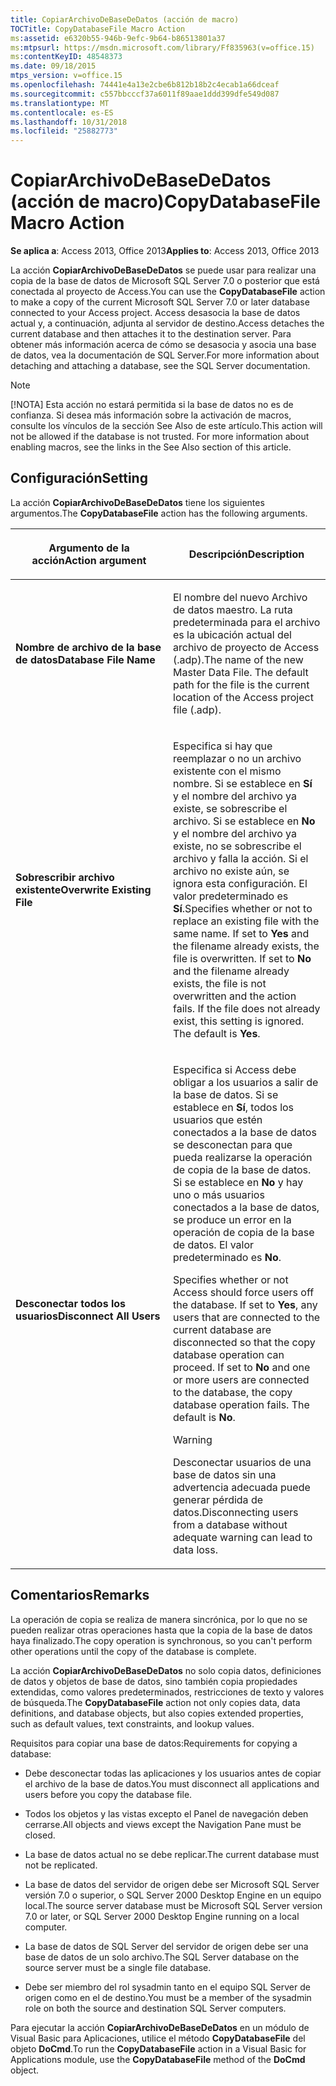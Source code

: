 ```yaml
---
title: CopiarArchivoDeBaseDeDatos (acción de macro)
TOCTitle: CopyDatabaseFile Macro Action
ms:assetid: e6320b55-946b-9efc-9b64-b86513801a37
ms:mtpsurl: https://msdn.microsoft.com/library/Ff835963(v=office.15)
ms:contentKeyID: 48548373
ms.date: 09/18/2015
mtps_version: v=office.15
ms.openlocfilehash: 74441e4a13e2cbe6b812b18b2c4ecab1a66dceaf
ms.sourcegitcommit: c557bbcccf37a6011f89aae1ddd399dfe549d087
ms.translationtype: MT
ms.contentlocale: es-ES
ms.lasthandoff: 10/31/2018
ms.locfileid: "25882773"
---
```

# <a name="copydatabasefile-macro-action"></a><span data-ttu-id="bb78e-102">CopiarArchivoDeBaseDeDatos (acción de macro)</span><span class="sxs-lookup"><span data-stu-id="bb78e-102">CopyDatabaseFile Macro Action</span></span>


<span data-ttu-id="bb78e-103">**Se aplica a**: Access 2013, Office 2013</span><span class="sxs-lookup"><span data-stu-id="bb78e-103">**Applies to**: Access 2013, Office 2013</span></span>

<span data-ttu-id="bb78e-104">La acción **CopiarArchivoDeBaseDeDatos** se puede usar para realizar una copia de la base de datos de Microsoft SQL Server 7.0 o posterior que está conectada al proyecto de Access.</span><span class="sxs-lookup"><span data-stu-id="bb78e-104">You can use the **CopyDatabaseFile** action to make a copy of the current Microsoft SQL Server 7.0 or later database connected to your Access project.</span></span> <span data-ttu-id="bb78e-105">Access desasocia la base de datos actual y, a continuación, adjunta al servidor de destino.</span><span class="sxs-lookup"><span data-stu-id="bb78e-105">Access detaches the current database and then attaches it to the destination server.</span></span> <span data-ttu-id="bb78e-106">Para obtener más información acerca de cómo se desasocia y asocia una base de datos, vea la documentación de SQL Server.</span><span class="sxs-lookup"><span data-stu-id="bb78e-106">For more information about detaching and attaching a database, see the SQL Server documentation.</span></span>


> [!NOTE]
> <span data-ttu-id="bb78e-p102">[!NOTA] Esta acción no estará permitida si la base de datos no es de confianza. Si desea más información sobre la activación de macros, consulte los vínculos de la sección See Also de este artículo.</span><span class="sxs-lookup"><span data-stu-id="bb78e-p102">This action will not be allowed if the database is not trusted. For more information about enabling macros, see the links in the See Also section of this article.</span></span>



## <a name="setting"></a><span data-ttu-id="bb78e-109">Configuración</span><span class="sxs-lookup"><span data-stu-id="bb78e-109">Setting</span></span>

<span data-ttu-id="bb78e-110">La acción **CopiarArchivoDeBaseDeDatos** tiene los siguientes argumentos.</span><span class="sxs-lookup"><span data-stu-id="bb78e-110">The **CopyDatabaseFile** action has the following arguments.</span></span>

<table>
<colgroup>
<col style="width: 50%" />
<col style="width: 50%" />
</colgroup>
<thead>
<tr class="header">
<th><p><span data-ttu-id="bb78e-111">Argumento de la acción</span><span class="sxs-lookup"><span data-stu-id="bb78e-111">Action argument</span></span></p></th>
<th><p><span data-ttu-id="bb78e-112">Descripción</span><span class="sxs-lookup"><span data-stu-id="bb78e-112">Description</span></span></p></th>
</tr>
</thead>
<tbody>
<tr class="odd">
<td><p><span data-ttu-id="bb78e-113"><strong>Nombre de archivo de la base de datos</strong></span><span class="sxs-lookup"><span data-stu-id="bb78e-113"><strong>Database File Name</strong></span></span></p></td>
<td><p><span data-ttu-id="bb78e-p103">El nombre del nuevo Archivo de datos maestro. La ruta predeterminada para el archivo es la ubicación actual del archivo de proyecto de Access (.adp).</span><span class="sxs-lookup"><span data-stu-id="bb78e-p103">The name of the new Master Data File. The default path for the file is the current location of the Access project file (.adp).</span></span></p></td>
</tr>
<tr class="even">
<td><p><span data-ttu-id="bb78e-116"><strong>Sobrescribir archivo existente</strong></span><span class="sxs-lookup"><span data-stu-id="bb78e-116"><strong>Overwrite Existing File</strong></span></span></p></td>
<td><p><span data-ttu-id="bb78e-p104">Especifica si hay que reemplazar o no un archivo existente con el mismo nombre. Si se establece en <strong>Sí</strong> y el nombre del archivo ya existe, se sobrescribe el archivo. Si se establece en <strong>No</strong> y el nombre del archivo ya existe, no se sobrescribe el archivo y falla la acción. Si el archivo no existe aún, se ignora esta configuración. El valor predeterminado es <strong>Sí</strong>.</span><span class="sxs-lookup"><span data-stu-id="bb78e-p104">Specifies whether or not to replace an existing file with the same name. If set to <strong>Yes</strong> and the filename already exists, the file is overwritten. If set to <strong>No</strong> and the filename already exists, the file is not overwritten and the action fails. If the file does not already exist, this setting is ignored. The default is <strong>Yes</strong>.</span></span></p></td>
</tr>
<tr class="odd">
<td><p><span data-ttu-id="bb78e-122"><strong>Desconectar todos los usuarios</strong></span><span class="sxs-lookup"><span data-stu-id="bb78e-122"><strong>Disconnect All Users</strong></span></span></p></td>
<td><p><span data-ttu-id="bb78e-p105">Especifica si Access debe obligar a los usuarios a salir de la base de datos. Si se establece en <strong>Sí</strong>, todos los usuarios que estén conectados a la base de datos se desconectan para que pueda realizarse la operación de copia de la base de datos. Si se establece en <strong>No</strong> y hay uno o más usuarios conectados a la base de datos, se produce un error en la operación de copia de la base de datos. El valor predeterminado es <strong>No</strong>. 

</span><span class="sxs-lookup"><span data-stu-id="bb78e-p105">Specifies whether or not Access should force users off the database. If set to <strong>Yes</strong>, any users that are connected to the current database are disconnected so that the copy database operation can proceed. If set to <strong>No</strong> and one or more users are connected to the database, the copy database operation fails. The default is <strong>No</strong>.</span></span></p>

> [!WARNING]
> <span data-ttu-id="bb78e-127">Desconectar usuarios de una base de datos sin una advertencia adecuada puede generar pérdida de datos.</span><span class="sxs-lookup"><span data-stu-id="bb78e-127">Disconnecting users from a database without adequate warning can lead to data loss.</span></span>


<p></p></td>
</tr>
</tbody>
</table>


## <a name="remarks"></a><span data-ttu-id="bb78e-128">Comentarios</span><span class="sxs-lookup"><span data-stu-id="bb78e-128">Remarks</span></span>

<span data-ttu-id="bb78e-129">La operación de copia se realiza de manera sincrónica, por lo que no se pueden realizar otras operaciones hasta que la copia de la base de datos haya finalizado.</span><span class="sxs-lookup"><span data-stu-id="bb78e-129">The copy operation is synchronous, so you can't perform other operations until the copy of the database is complete.</span></span>

<span data-ttu-id="bb78e-130">La acción **CopiarArchivoDeBaseDeDatos** no solo copia datos, definiciones de datos y objetos de base de datos, sino también copia propiedades extendidas, como valores predeterminados, restricciones de texto y valores de búsqueda.</span><span class="sxs-lookup"><span data-stu-id="bb78e-130">The **CopyDatabaseFile** action not only copies data, data definitions, and database objects, but also copies extended properties, such as default values, text constraints, and lookup values.</span></span>

<span data-ttu-id="bb78e-131">Requisitos para copiar una base de datos:</span><span class="sxs-lookup"><span data-stu-id="bb78e-131">Requirements for copying a database:</span></span>

  - <span data-ttu-id="bb78e-132">Debe desconectar todas las aplicaciones y los usuarios antes de copiar el archivo de la base de datos.</span><span class="sxs-lookup"><span data-stu-id="bb78e-132">You must disconnect all applications and users before you copy the database file.</span></span>

  - <span data-ttu-id="bb78e-133">Todos los objetos y las vistas excepto el Panel de navegación deben cerrarse.</span><span class="sxs-lookup"><span data-stu-id="bb78e-133">All objects and views except the Navigation Pane must be closed.</span></span>

  - <span data-ttu-id="bb78e-134">La base de datos actual no se debe replicar.</span><span class="sxs-lookup"><span data-stu-id="bb78e-134">The current database must not be replicated.</span></span>

  - <span data-ttu-id="bb78e-135">La base de datos del servidor de origen debe ser Microsoft SQL Server versión 7.0 o superior, o SQL Server 2000 Desktop Engine en un equipo local.</span><span class="sxs-lookup"><span data-stu-id="bb78e-135">The source server database must be Microsoft SQL Server version 7.0 or later, or SQL Server 2000 Desktop Engine running on a local computer.</span></span>

<!-- end list -->

  - <span data-ttu-id="bb78e-136">La base de datos de SQL Server del servidor de origen debe ser una base de datos de un solo archivo.</span><span class="sxs-lookup"><span data-stu-id="bb78e-136">The SQL Server database on the source server must be a single file database.</span></span>

  - <span data-ttu-id="bb78e-137">Debe ser miembro del rol sysadmin tanto en el equipo SQL Server de origen como en el de destino.</span><span class="sxs-lookup"><span data-stu-id="bb78e-137">You must be a member of the sysadmin role on both the source and destination SQL Server computers.</span></span>

<span data-ttu-id="bb78e-138">Para ejecutar la acción **CopiarArchivoDeBaseDeDatos** en un módulo de Visual Basic para Aplicaciones, utilice el método **CopyDatabaseFile** del objeto **DoCmd**.</span><span class="sxs-lookup"><span data-stu-id="bb78e-138">To run the **CopyDatabaseFile** action in a Visual Basic for Applications module, use the **CopyDatabaseFile** method of the **DoCmd** object.</span></span>

